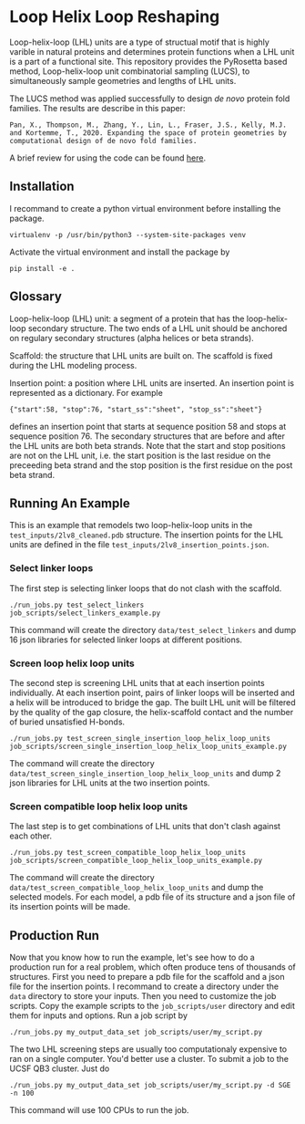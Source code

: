 # Loop Helix Loop Reshaping
Loop-helix-loop (LHL) units are a type of structual motif that is highly varible in natural proteins and determines protein functions when a LHL unit is a part of a functional site. This repository provides the PyRosetta based method, Loop-helix-loop unit combinatorial sampling (LUCS), to simultaneously sample geometries and lengths of LHL units.

The LUCS method was applied successfully to design *de novo* protein fold families. The results are describe in this paper:
```
Pan, X., Thompson, M., Zhang, Y., Lin, L., Fraser, J.S., Kelly, M.J. and Kortemme, T., 2020. Expanding the space of protein geometries by computational design of de novo fold families.
```

A brief review for using the code can be found [here](https://github.com/Kortemme-Lab/loop_helix_loop_reshaping/blob/master/documentation/LUCS_method_code_and_usage.pdf).


## Installation
I recommand to create a python virtual environment before installing the package.
```
virtualenv -p /usr/bin/python3 --system-site-packages venv
```
Activate the virtual environment and install the package by
```
pip install -e .
```

## Glossary

Loop-helix-loop (LHL) unit: a segment of a protein that has the loop-helix-loop secondary structure. The two ends of a LHL unit should be anchored on regulary secondary structures (alpha helices or beta strands).

Scaffold: the structure that LHL units are built on. The scaffold is fixed during the LHL modeling process.

Insertion point: a position where LHL units are inserted. An insertion point is represented as a dictionary. For example
```
{"start":58, "stop":76, "start_ss":"sheet", "stop_ss":"sheet"}
```
defines an insertion point that starts at sequence position 58 and stops at sequence position 76. The secondary structures that are before and after the LHL units are both beta strands. Note that the start and stop positions are not on the LHL unit, i.e. the start position is the last residue on the preceeding beta strand and the stop position is the first residue on the post beta strand.

## Running An Example
This is an example that remodels two loop-helix-loop units in the `test_inputs/2lv8_cleaned.pdb` structure. The insertion points for the LHL units are defined in the file `test_inputs/2lv8_insertion_points.json`. 

### Select linker loops
The first step is selecting linker loops that do not clash with the scaffold.
```
./run_jobs.py test_select_linkers job_scripts/select_linkers_example.py
```
This command will create the directory `data/test_select_linkers` and dump 16 json libraries for selected linker loops at different positions.

### Screen loop helix loop units
The second step is screening LHL units that at each insertion points individually. At each insertion point, pairs of linker loops will be inserted and a helix will be introduced to bridge the gap. The built LHL unit will be filtered by the quality of the gap closure, the helix-scaffold contact and the number of buried unsatisfied H-bonds.
```
./run_jobs.py test_screen_single_insertion_loop_helix_loop_units job_scripts/screen_single_insertion_loop_helix_loop_units_example.py
```
The command will create the directory `data/test_screen_single_insertion_loop_helix_loop_units` and dump 2 json libraries for LHL units at the two insertion points.

### Screen compatible loop helix loop units
The last step is to get combinations of LHL units that don't clash against each other.
```
./run_jobs.py test_screen_compatible_loop_helix_loop_units job_scripts/screen_compatible_loop_helix_loop_units_example.py
```
The command will create the directory `data/test_screen_compatible_loop_helix_loop_units` and dump the selected models. For each model, a pdb file of its structure and a json file of its insertion points will be made.

## Production Run
Now that you know how to run the example, let's see how to do a production run for a real problem, which often produce tens of thousands of structures. First you need to prepare a pdb file for the scaffold and a json file for the insertion points. I recommand to create a directory under the `data` directory to store your inputs. Then you need to customize the job scripts. Copy the example scripts to the `job_scripts/user` directory and edit them for inputs and options. Run a job script by
```
./run_jobs.py my_output_data_set job_scripts/user/my_script.py
```
The two LHL screening steps are usually too computationaly expensive to ran on a single computer. You'd better use a cluster. To submit a job to the UCSF QB3 cluster. Just do
```
./run_jobs.py my_output_data_set job_scripts/user/my_script.py -d SGE -n 100
```
This command will use 100 CPUs to run the job.
